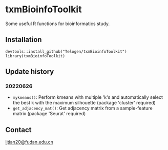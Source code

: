 # txmBioinfoToolkit

Some useful R functions for bioinformatics study.

## Installation
```
devtools::install_github("Telogen/txmBioinfoToolkit")
library(txmBioinfoToolkit)
```

## Update history



### 20220626

- `mykmeans()`: Perform kmeans with multiple 'k's and automatically select the best k with the maximum silhouette (package 'cluster' required)
- `get_adjacency_mat()`: Get adjacency matrix from a sample-feature matrix (package 'Seurat' required)



## Contact
ljtian20@fudan.edu.cn


